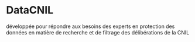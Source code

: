 # DataCNIL
développée pour répondre aux besoins des experts en protection des données en matière de recherche et de filtrage des délibérations de la CNIL
